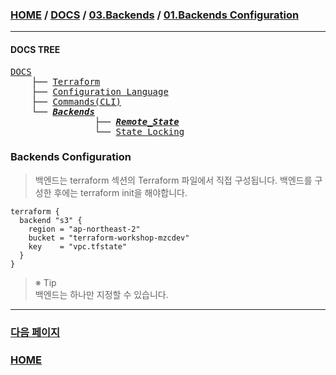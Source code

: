 ### [HOME](https://github.com/MZCMSC/Terraform/blob/main/README.md) / [DOCS](https://github.com/MZCMSC/Terraform/blob/main/DOCS/README.md) / [03.Backends](https://github.com/MZCMSC/Terraform/blob/main/DOCS/03_Backends/README.md) / [01.Backends Configuration](https://github.com/MZCMSC/Terraform/blob/main/DOCS/03_Backends/01_Backends_Configuration/README.md)

---

#### DOCS TREE

<pre>
<a href = "https://github.com/MZCMSC/Terraform/blob/main/DOCS/README.md">DOCS</a>
    ├── <a href = "https://github.com/MZCMSC/Terraform/blob/main/DOCS/00_Terraform/README.md">Terraform</a>
    ├── <a href = "https://github.com/MZCMSC/Terraform/blob/main/DOCS/01_Configuration_Language/README.md">Configuration Language</a>
    ├── <a href ="https://github.com/MZCMSC/Terraform/blob/main/DOCS/02_Commands(CLI)/README.md">Commands(CLI)</a>
    └── <a href = "https://github.com/MZCMSC/Terraform/blob/main/DOCS/03_Backends/README.md"><i><b>Backends</b></i></a>
                ├── <i><b><a href = "https://github.com/MZCMSC/Terraform/blob/main/DOCS/03_Backends/01_Backends_Configuration/README.md">Remote_State</a></b></i>
                └── <a href = "https://github.com/MZCMSC/Terraform/blob/main/DOCS/03_Backends/02_State_Locking/README.md">State_Locking</a>
</pre>

### Backends Configuration

> 백엔드는 terraform 섹션의 Terraform 파일에서 직접 구성됩니다. 백엔드를 구성한 후에는 terraform init을 해야합니다.

```hcl
terraform {
  backend "s3" {
    region = "ap-northeast-2"
    bucket = "terraform-workshop-mzcdev"
    key    = "vpc.tfstate"
  }
}
```

> ※ Tip  
> 백엔드는 하나만 지정할 수 있습니다.

---

### [다음 페이지](https://github.com/MZCMSC/Terraform/blob/main/DOCS/03_Backends/02_State_Locking/README.md)

### [HOME](https://github.com/MZCMSC/Terraform/blob/main/README.md)
